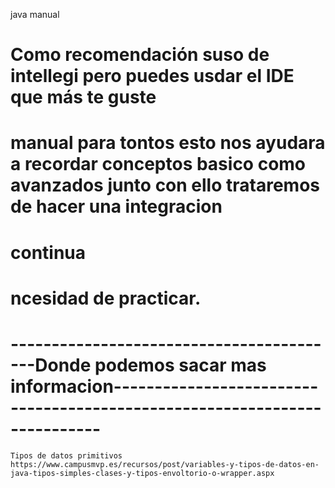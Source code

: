 java manual

# Como recomendación  suso de intellegi pero puedes usdar el IDE que más te guste
# manual para tontos esto nos ayudara a recordar conceptos basico como avanzados junto con ello trataremos de hacer una integracion 
# continua  
# ncesidad de practicar. 

# -----------------------------------------Donde podemos sacar mas informacion--------------------------------------------------------------------------
    Tipos de datos primitivos
    https://www.campusmvp.es/recursos/post/variables-y-tipos-de-datos-en-java-tipos-simples-clases-y-tipos-envoltorio-o-wrapper.aspx
#




